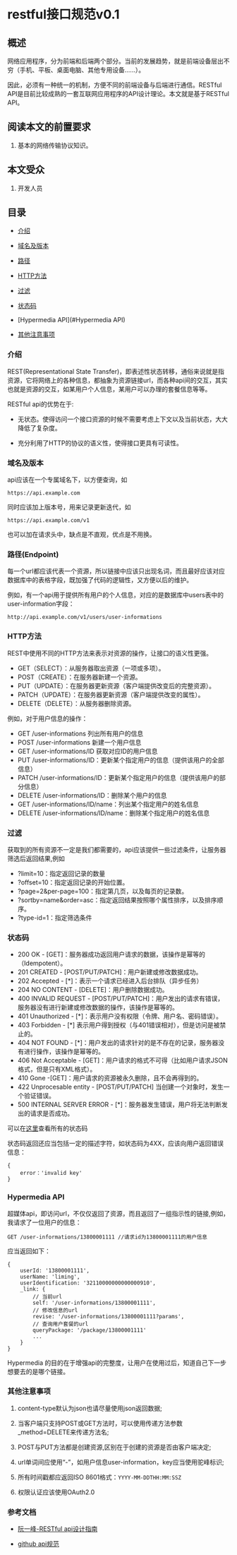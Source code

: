 # restful接口规范v0.1

## 概述

网络应用程序，分为前端和后端两个部分。当前的发展趋势，就是前端设备层出不穷（手机、平板、桌面电脑、其他专用设备......）。

因此，必须有一种统一的机制，方便不同的前端设备与后端进行通信。RESTful API是目前比较成熟的一套互联网应用程序的API设计理论。本文就是基于RESTful API。


## 阅读本文的前置要求

1. 基本的网络传输协议知识。

## 本文受众

1. 开发人员

## 目录

- [介绍](#介绍)

- [域名及版本](域名及版本)

- [路径](#路径)

- [HTTP方法](HTTP方法)

- [过滤](#过滤)

- [状态码](#状态码)

- [Hypermedia API](#Hypermedia API)

- [其他注意事项](#其他注意事项)


### 介绍

REST(Representational State Transfer)，即表述性状态转移，通俗来说就是指资源，它将网络上的各种信息，都抽象为资源链接url，而各种api间的交互，其实也就是资源的交互，如某用户个人信息，某用户可以办理的套餐信息等等。

RESTful api的优势在于:

- 无状态。使得访问一个接口资源的时候不需要考虑上下文以及当前状态，大大降低了复杂度。

- 充分利用了HTTP的协议的语义性，使得接口更具有可读性。


### 域名及版本

api应该在一个专属域名下，以方便查询，如

    https://api.example.com

同时应该加上版本号，用来记录更新迭代，如

    https://api.example.com/v1

也可以加在请求头中，缺点是不直观，优点是不用换。

### 路径(Endpoint)

每一个url都应该代表一个资源，所以链接中应该只出现名词，而且最好应该对应数据库中的表格字段，既加强了代码的逻辑性，又方便以后的维护。

例如，有一个api用于提供所有用户的个人信息，对应的是数据库中users表中的user-information字段：

    http://api.example.com/v1/users/user-informations

### HTTP方法

REST中使用不同的HTTP方法来表示对资源的操作，让接口的语义性更强。

- GET（SELECT）：从服务器取出资源（一项或多项）。
- POST（CREATE）：在服务器新建一个资源。
- PUT（UPDATE）：在服务器更新资源（客户端提供改变后的完整资源）。
- PATCH（UPDATE）：在服务器更新资源（客户端提供改变的属性）。
- DELETE（DELETE）：从服务器删除资源。

例如，对于用户信息的操作：

- GET /user-informations 列出所有用户的信息
- POST /user-informations 新建一个用户信息
- GET /user-informations/ID 获取对应ID的用户信息
- PUT /user-informations/ID：更新某个指定用户的信息（提供该用户的全部信息）
- PATCH /user-informations/ID：更新某个指定用户的信息（提供该用户的部分信息）
- DELETE /user-informations/ID：删除某个用户的信息
- GET /user-informations/ID/name：列出某个指定用户的姓名信息
- DELETE /user-informations/ID/name：删除某个指定用户的姓名信息



### 过滤

获取到的所有资源不一定是我们都需要的，api应该提供一些过滤条件，让服务器筛选后返回结果,例如

- ?limit=10：指定返回记录的数量
- ?offset=10：指定返回记录的开始位置。
- ?page=2&per-page=100：指定第几页，以及每页的记录数。
- ?sortby=name&order=asc：指定返回结果按照哪个属性排序，以及排序顺序。
- ?type-id=1：指定筛选条件

### 状态码

- 200 OK - [GET]：服务器成功返回用户请求的数据，该操作是幂等的（Idempotent）。
- 201 CREATED - [POST/PUT/PATCH]：用户新建或修改数据成功。
- 202 Accepted - [*]：表示一个请求已经进入后台排队（异步任务）
- 204 NO CONTENT - [DELETE]：用户删除数据成功。
- 400 INVALID REQUEST - [POST/PUT/PATCH]：用户发出的请求有错误，服务器没有进行新建或修改数据的操作，该操作是幂等的。
- 401 Unauthorized - [*]：表示用户没有权限（令牌、用户名、密码错误）。
- 403 Forbidden - [*] 表示用户得到授权（与401错误相对），但是访问是被禁止的。
- 404 NOT FOUND - [*]：用户发出的请求针对的是不存在的记录，服务器没有进行操作，该操作是幂等的。
- 406 Not Acceptable - [GET]：用户请求的格式不可得（比如用户请求JSON格式，但是只有XML格式）。
- 410 Gone -[GET]：用户请求的资源被永久删除，且不会再得到的。
- 422 Unprocesable entity - [POST/PUT/PATCH] 当创建一个对象时，发生一个验证错误。
- 500 INTERNAL SERVER ERROR - [*]：服务器发生错误，用户将无法判断发出的请求是否成功。

可以在[这里](https://www.w3.org/Protocols/rfc2616/rfc2616-sec10.html)查看所有的状态码

状态码返回还应当包括一定的描述字符，如状态码为4XX，应该向用户返回错误信息：

    {
        error：'invalid key'
    }


### Hypermedia API

超媒体api，即访问url，不仅仅返回了资源，而且返回了一组指示性的链接,例如，我请求了一位用户的信息：

    GET /user-informations/13800001111 //请求id为13800001111的用户信息

应当返回如下：

    {
        userId: '13800001111',
        userName: 'liming',
        userIdentification: '32110000000000000910',
        _link: {
            // 当前url
            self: '/user-informations/13800001111',
            // 修改信息的url
            revise: '/user-informations/13800001111?params',
            // 查询用户套餐的url
            queryPackage: '/package/13800001111'
            ...
        }
    }

Hypermedia 的目的在于增强api的完整度，让用户在使用过后，知道自己下一步想要去的是哪个链接。


### 其他注意事项

1. content-type默认为json也请尽量使用json返回数据;

2. 当客户端只支持POST或GET方法时，可以使用传递方法参数_method=DELETE来传递方法名;

3. POST与PUT方法都是创建资源,区别在于创建的资源是否由客户端决定;

4. url单词间应使用“-”，如用户信息user-information，key应当使用驼峰标识;

5. 所有时间戳都应返回ISO 8601格式：`YYYY-MM-DDTHH:MM:SSZ`

6. 权限认证应该使用OAuth2.0



### 参考文档

- [阮一峰-RESTful api设计指南](http://www.ruanyifeng.com/blog/2014/05/restful_api.html)

- [github api规范](https://developer.github.com/v3/)






